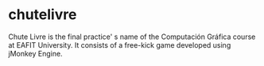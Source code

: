 chutelivre
==========

Chute Livre is the final practice' s name of the Computación Gráfica course at EAFIT University. It consists of a free-kick game developed using jMonkey Engine.
